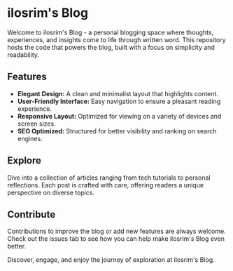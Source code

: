 # ilosrim's Blog

Welcome to ilosrim's Blog - a personal blogging space where thoughts, experiences, and insights come to life through written word. This repository hosts the code that powers the blog, built with a focus on simplicity and readability.

## Features

- **Elegant Design:** A clean and minimalist layout that highlights content.
- **User-Friendly Interface:** Easy navigation to ensure a pleasant reading experience.
- **Responsive Layout:** Optimized for viewing on a variety of devices and screen sizes.
- **SEO Optimized:** Structured for better visibility and ranking on search engines.

## Explore

Dive into a collection of articles ranging from tech tutorials to personal reflections. Each post is crafted with care, offering readers a unique perspective on diverse topics.

## Contribute

Contributions to improve the blog or add new features are always welcome. Check out the issues tab to see how you can help make ilosrim's Blog even better.

Discover, engage, and enjoy the journey of exploration at ilosrim's Blog.
